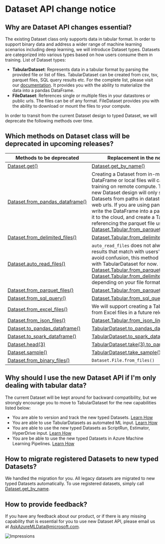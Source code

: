 # Dataset API change notice

## Why are Dataset API changes essential?

The existing Dataset class only supports data in tabular format. In order to support binary data and address a wider range of machine learning scenarios including deep learning, we will introduce Dataset types. Datasets are categorized into various types based on how users consume them in training. List of Dataset types:
- **TabularDataset**: Represents data in a tabular format by parsing the provided file or list of files. TabularDataset can be created from csv, tsv, parquet files, SQL query results etc. For the complete list, please visit our [documentation](https://aka.ms/tabulardataset-api-reference). It provides you with the ability to materialize the data into a pandas DataFrame.
- **FileDataset**: References single or multiple files in your datastores or public urls. The files can be of any format. FileDataset provides you with the ability to download or mount the files to your compute.

In order to transit from the current Dataset design to typed Dataset, we will deprecate the following methods over time.

## Which methods on Dataset class will be deprecated in upcoming releases?
Methods to be deprecated|Replacement in the new version|
----|--------
[Dataset.get()](https://docs.microsoft.com/python/api/azureml-core/azureml.core.dataset.dataset?view=azure-ml-py#get-workspace--name-none--id-none-)|[Dataset.get_by_name()](https://docs.microsoft.com/python/api/azureml-core/azureml.core.dataset.dataset?view=azure-ml-py#get-by-name-workspace--name--version--latest--)
[Dataset.from_pandas_dataframe()](https://docs.microsoft.com/python/api/azureml-core/azureml.core.dataset.dataset?view=azure-ml-py#from-pandas-dataframe-dataframe--path-none--in-memory-false-)|Creating a Dataset from in-memory DataFrame or local files will cause errors in training on remote compute. Therefore, the new Dataset design will only support creating Datasets from paths in datastores or public web urls. If you are using pandas, you can write the DataFrame into a parquet file, upload it to the cloud, and create a TabularDataset referencing the parquet file using [Dataset.Tabular.from_parquet_files()](https://docs.microsoft.com/python/api/azureml-core/azureml.data.dataset_factory.tabulardatasetfactory?view=azure-ml-py#from-parquet-files-path--validate-true--include-path-false--set-column-types-none-)
[Dataset.from_delimited_files()](https://docs.microsoft.com/python/api/azureml-core/azureml.core.dataset.dataset?view=azure-ml-py#from-delimited-files-path--separator------header--promoteheadersbehavior-all-files-have-same-headers--3---encoding--fileencoding-utf8--0---quoting-false--infer-column-types-true--skip-rows-0--skip-mode--skiplinesbehavior-no-rows--0---comment-none--include-path-false--archive-options-none--partition-format-none-)|[Dataset.Tabular.from_delimited_files()](https://docs.microsoft.com/python/api/azureml-core/azureml.data.dataset_factory.tabulardatasetfactory?view=azure-ml-py#from-delimited-files-path--validate-true--include-path-false--infer-column-types-true--set-column-types-none--separator------header--promoteheadersbehavior-all-files-have-same-headers--3--)
[Dataset.auto_read_files()](https://docs.microsoft.com/python/api/azureml-core/azureml.core.dataset.dataset?view=azure-ml-py#auto-read-files-path--include-path-false--partition-format-none-)|`auto_read_files` does not always produce results that match with users' expectation. To avoid confusion, this method is not introduced with TabularDataset for now. Please use [Dataset.Tabular.from_parquet_files()](https://docs.microsoft.com/python/api/azureml-core/azureml.data.dataset_factory.tabulardatasetfactory?view=azure-ml-py#from-parquet-files-path--validate-true--include-path-false--set-column-types-none-) or [Dataset.Tabular.from_delimited_files()](https://docs.microsoft.com/python/api/azureml-core/azureml.data.dataset_factory.tabulardatasetfactory?view=azure-ml-py#from-delimited-files-path--validate-true--include-path-false--infer-column-types-true--set-column-types-none--separator------header--promoteheadersbehavior-all-files-have-same-headers--3--) depending on your file format.
[Dataset.from_parquet_files()](https://docs.microsoft.com/python/api/azureml-core/azureml.core.dataset.dataset?view=azure-ml-py#from-parquet-files-path--include-path-false--partition-format-none-)|[Dataset.Tabular.from_parquet_files()](https://docs.microsoft.com/python/api/azureml-core/azureml.data.dataset_factory.tabulardatasetfactory?view=azure-ml-py#from-parquet-files-path--validate-true--include-path-false--set-column-types-none-)
[Dataset.from_sql_query()](https://docs.microsoft.com/python/api/azureml-core/azureml.core.dataset.dataset?view=azure-ml-py#from-sql-query-data-source--query-)|[Dataset.Tabular.from_sql_query()](https://docs.microsoft.com/python/api/azureml-core/azureml.data.dataset_factory.tabulardatasetfactory?view=azure-ml-py#from-sql-query-query--validate-true--set-column-types-none-)
[Dataset.from_excel_files()](https://docs.microsoft.com/python/api/azureml-core/azureml.core.dataset.dataset?view=azure-ml-py#from-excel-files-path--sheet-name-none--use-column-headers-false--skip-rows-0--include-path-false--infer-column-types-true--partition-format-none-)|We will support creating a TabularDataset from Excel files in a future release.
[Dataset.from_json_files()](https://docs.microsoft.com/python/api/azureml-core/azureml.core.dataset.dataset?view=azure-ml-py#from-json-files-path--encoding--fileencoding-utf8--0---flatten-nested-arrays-false--include-path-false--partition-format-none-)| [Dataset.Tabular.from_json_lines_files](https://docs.microsoft.com/python/api/azureml-core/azureml.data.dataset_factory.tabulardatasetfactory?view=azure-ml-py#from-json-lines-files-path--validate-true--include-path-false--set-column-types-none--partition-format-none-)
[Dataset.to_pandas_dataframe()](https://docs.microsoft.com/python/api/azureml-core/azureml.core.dataset.dataset?view=azure-ml-py#to-pandas-dataframe--)|[TabularDataset.to_pandas_dataframe()](https://docs.microsoft.com/en-us/python/api/azureml-core/azureml.data.tabulardataset?view=azure-ml-py#to-pandas-dataframe--)
[Dataset.to_spark_dataframe()](https://docs.microsoft.com/python/api/azureml-core/azureml.core.dataset.dataset?view=azure-ml-py#to-spark-dataframe--)|[TabularDataset.to_spark_dataframe()](https://docs.microsoft.com/python/api/azureml-core/azureml.data.tabulardataset?view=azure-ml-py#to-spark-dataframe--)
[Dataset.head(3)](https://docs.microsoft.com/python/api/azureml-core/azureml.core.dataset.dataset?view=azure-ml-py#head-count-)|[TabularDataset.take(3).to_pandas_dataframe()](https://docs.microsoft.com/python/api/azureml-core/azureml.data.tabulardataset?view=azure-ml-py#take-count-)
[Dataset.sample()](https://docs.microsoft.com/python/api/azureml-core/azureml.core.dataset.dataset?view=azure-ml-py#sample-sample-strategy--arguments-)|[TabularDataset.take_sample()](https://docs.microsoft.com/python/api/azureml-core/azureml.data.tabulardataset?view=azure-ml-py#take-sample-probability--seed-none-)
[Dataset.from_binary_files()](https://docs.microsoft.com/python/api/azureml-core/azureml.core.dataset.dataset?view=azure-ml-py#from-binary-files-path-)|`Dataset.File.from_files()`


## Why should I use the new Dataset API if I'm only dealing with tabular data?
The current Dataset will be kept around for backward compatibility, but we strongly encourage you to move to TabularDataset for the new capabilities listed below: 

- You are able to version and track the new typed Datasets. [Learn How](https://aka.ms/azureml/howto/versiondata)
- You are able to use TabularDatasets as automated ML input. [Learn How](https://aka.ms/automl-dataset)
- You are able to use the new typed Datasets as ScriptRun, Estimator, HyperDrive input. [Learn How](https://aka.ms/train-with-datasets)
- You are be able to use the new typed Datasets in Azure Machine Learning Pipelines. [Learn How](https://aka.ms/pl-datasets)

## How to migrate registered Datasets to new typed Datasets?
We handled the migration for you. All legacy datasets are migrated to new typed Datasets automatically. To use registered datasets, simply call [Dataset.get_by_name](https://docs.microsoft.com/python/api/azureml-core/azureml.core.dataset.dataset?view=azure-ml-py#get-by-name-workspace--name--version--latest--).

## How to provide feedback?
If you have any feedback about our product, or if there is any missing capability that is essential for you to use new Dataset API, please email us at [AskAzureMLData@microsoft.com](mailto:AskAzureMLData@microsoft.com).


![Impressions](https://PixelServer20190423114238.azurewebsites.net/api/impressions/MachineLearningNotebooks/work-with-data/dataset-api-change-notice.png) 